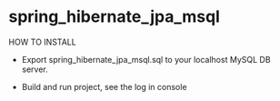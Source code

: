 # spring_hibernate_jpa_msql

HOW TO INSTALL

- Export spring_hibernate_jpa_msql.sql to your localhost MySQL DB server.

- Build and run project, see the log in console

